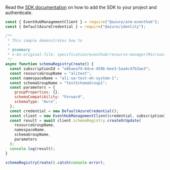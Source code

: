 Read the [SDK documentation](https://github.com/Azure/azure-sdk-for-js/blob/%40azure%2Farm-eventhub_5.0.1/sdk/eventhub/arm-eventhub/README.md) on how to add the SDK to your project and authenticate.

```javascript
const { EventHubManagementClient } = require("@azure/arm-eventhub");
const { DefaultAzureCredential } = require("@azure/identity");

/**
 * This sample demonstrates how to
 *
 * @summary
 * x-ms-original-file: specification/eventhub/resource-manager/Microsoft.EventHub/stable/2021-11-01/examples/SchemaRegistry/SchemaRegistryCreate.json
 */
async function schemaRegistryCreate() {
  const subscriptionId = "e8baea74-64ce-459b-bee3-5aa4c47b3ae3";
  const resourceGroupName = "alitest";
  const namespaceName = "ali-ua-test-eh-system-1";
  const schemaGroupName = "testSchemaGroup1";
  const parameters = {
    groupProperties: {},
    schemaCompatibility: "Forward",
    schemaType: "Avro",
  };
  const credential = new DefaultAzureCredential();
  const client = new EventHubManagementClient(credential, subscriptionId);
  const result = await client.schemaRegistry.createOrUpdate(
    resourceGroupName,
    namespaceName,
    schemaGroupName,
    parameters
  );
  console.log(result);
}

schemaRegistryCreate().catch(console.error);
```
